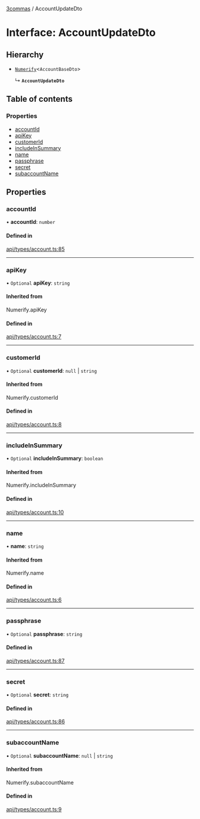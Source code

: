 [3commas](../README.md) / AccountUpdateDto

# Interface: AccountUpdateDto

## Hierarchy

- [`Numerify`](../README.md#numerify)\<`AccountBaseDto`\>

  ↳ **`AccountUpdateDto`**

## Table of contents

### Properties

- [accountId](AccountUpdateDto.md#accountid)
- [apiKey](AccountUpdateDto.md#apikey)
- [customerId](AccountUpdateDto.md#customerid)
- [includeInSummary](AccountUpdateDto.md#includeinsummary)
- [name](AccountUpdateDto.md#name)
- [passphrase](AccountUpdateDto.md#passphrase)
- [secret](AccountUpdateDto.md#secret)
- [subaccountName](AccountUpdateDto.md#subaccountname)

## Properties

### accountId

• **accountId**: `number`

#### Defined in

[api/types/account.ts:85](https://github.com/ozum/3commas/blob/b3896a3/src/api/types/account.ts#L85)

___

### apiKey

• `Optional` **apiKey**: `string`

#### Inherited from

Numerify.apiKey

#### Defined in

[api/types/account.ts:7](https://github.com/ozum/3commas/blob/b3896a3/src/api/types/account.ts#L7)

___

### customerId

• `Optional` **customerId**: ``null`` \| `string`

#### Inherited from

Numerify.customerId

#### Defined in

[api/types/account.ts:8](https://github.com/ozum/3commas/blob/b3896a3/src/api/types/account.ts#L8)

___

### includeInSummary

• `Optional` **includeInSummary**: `boolean`

#### Inherited from

Numerify.includeInSummary

#### Defined in

[api/types/account.ts:10](https://github.com/ozum/3commas/blob/b3896a3/src/api/types/account.ts#L10)

___

### name

• **name**: `string`

#### Inherited from

Numerify.name

#### Defined in

[api/types/account.ts:6](https://github.com/ozum/3commas/blob/b3896a3/src/api/types/account.ts#L6)

___

### passphrase

• `Optional` **passphrase**: `string`

#### Defined in

[api/types/account.ts:87](https://github.com/ozum/3commas/blob/b3896a3/src/api/types/account.ts#L87)

___

### secret

• `Optional` **secret**: `string`

#### Defined in

[api/types/account.ts:86](https://github.com/ozum/3commas/blob/b3896a3/src/api/types/account.ts#L86)

___

### subaccountName

• `Optional` **subaccountName**: ``null`` \| `string`

#### Inherited from

Numerify.subaccountName

#### Defined in

[api/types/account.ts:9](https://github.com/ozum/3commas/blob/b3896a3/src/api/types/account.ts#L9)
